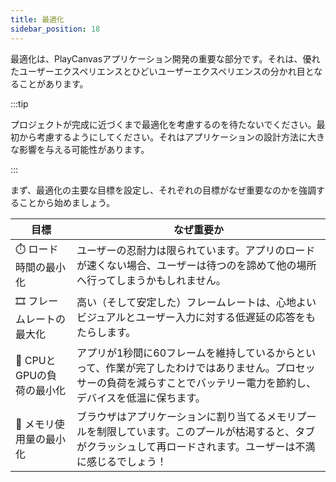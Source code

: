 ```yaml
---
title: 最適化
sidebar_position: 18
---
```


最適化は、PlayCanvasアプリケーション開発の重要な部分です。それは、優れたユーザーエクスペリエンスとひどいユーザーエクスペリエンスの分かれ目となることがあります。

:::tip

プロジェクトが完成に近づくまで最適化を考慮するのを待たないでください。最初から考慮するようにしてください。それはアプリケーションの設計方法に大きな影響を与える可能性があります。

:::

まず、最適化の主要な目標を設定し、それぞれの目標がなぜ重要なのかを強調することから始めましょう。

| 目標 | なぜ重要か |
| ---- | -------------- |
| ⏱️ ロード時間の最小化 | ユーザーの忍耐力は限られています。アプリのロードが速くない場合、ユーザーは待つのを諦めて他の場所へ行ってしまうかもしれません。 |
| 🎞️ フレームレートの最大化 | 高い（そして安定した）フレームレートは、心地よいビジュアルとユーザー入力に対する低遅延の応答をもたらします。 |
| 🔋 CPUとGPUの負荷の最小化 | アプリが1秒間に60フレームを維持しているからといって、作業が完了したわけではありません。プロセッサーの負荷を減らすことでバッテリー電力を節約し、デバイスを低温に保ちます。 |
| 🧠 メモリ使用量の最小化 | ブラウザはアプリケーションに割り当てるメモリプールを制限しています。このプールが枯渇すると、タブがクラッシュして再ロードされます。ユーザーは不満に感じるでしょう！ |
